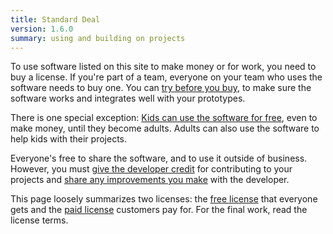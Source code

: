 ```yaml
---
title: Standard Deal
version: 1.6.0
summary: using and building on projects
---
```


To use software listed on this site to make money or for work, you need to buy a license.  If you're part of a team, everyone on your team who uses the software needs to buy one.  You can [try before you buy](/free/1.2.0#free-trials), to make sure the software works and integrates well with your prototypes.

There is one special exception: [Kids can use the software for free](/free/1.2.0#childrens-projects), even to make money, until they become adults.  Adults can also use the software to help kids with their projects.

Everyone's free to share the software, and to use it outside of business.  However, you must [give the developer credit](/free/1.2.0#credit) for contributing to your projects and [share any improvements you make](/free/1.2.0#improvements) with the developer.

This page loosely summarizes two licenses: the [free license](/free/1.2.0) that everyone gets and the [paid license](/paid/1.0.0) customers pay for.  For the final work, read the license terms.

